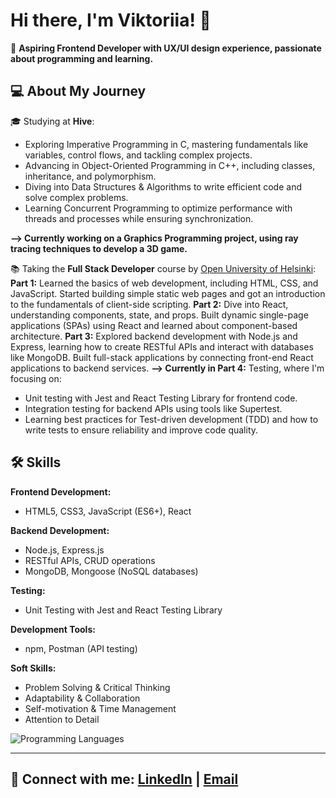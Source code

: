 # Hi there, I'm Viktoriia! 👋  
🌟 **Aspiring Frontend Developer with UX/UI design experience, passionate about programming and learning.**

## 💻 About My Journey
🎓 Studying at **Hive**:  
- Exploring Imperative Programming in C, mastering fundamentals like variables, control flows, and tackling complex projects.
- Advancing in Object-Oriented Programming in C++, including classes, inheritance, and polymorphism.
- Diving into Data Structures & Algorithms to write efficient code and solve complex problems.
- Learning Concurrent Programming to optimize performance with threads and processes while ensuring synchronization.

**--> Currently working on a Graphics Programming project, using ray tracing techniques to develop a 3D game.**
  
📚 Taking the **Full Stack Developer** course by [Open University of Helsinki](https://fullstackopen.com/):  
**Part 1:** Learned the basics of web development, including HTML, CSS, and JavaScript. Started building simple static web pages and got an introduction to the fundamentals of client-side scripting.
**Part 2:** Dive into React, understanding components, state, and props. Built dynamic single-page applications (SPAs) using React and learned about component-based architecture.
**Part 3:** Explored backend development with Node.js and Express, learning how to create RESTful APIs and interact with databases like MongoDB. Built full-stack applications by connecting front-end React applications to backend services.
**--> Currently in Part 4:** Testing, where I'm focusing on:
  - Unit testing with Jest and React Testing Library for frontend code.
  - Integration testing for backend APIs using tools like Supertest.
  - Learning best practices for Test-driven development (TDD) and how to write tests to ensure reliability and improve code quality.

## 🛠️ Skills
**Frontend Development:**
- HTML5, CSS3, JavaScript (ES6+), React

**Backend Development:**
- Node.js, Express.js
- RESTful APIs, CRUD operations
- MongoDB, Mongoose (NoSQL databases)

**Testing:**
- Unit Testing with Jest and React Testing Library

**Development Tools:**
- npm, Postman (API testing)

**Soft Skills:**
- Problem Solving & Critical Thinking
- Adaptability & Collaboration
- Self-motivation & Time Management
- Attention to Detail

![Programming Languages](https://github-readme-stats.vercel.app/api/top-langs/?username=vkuznets23&layout=compact&theme=radical&width=1600)

---

## 🔗 Connect with me: [LinkedIn](https://www.linkedin.com/in/viktoriia-kuznetsova/) | [Email](mailto:victoria.cuzneczowa23@gmail.com) 

